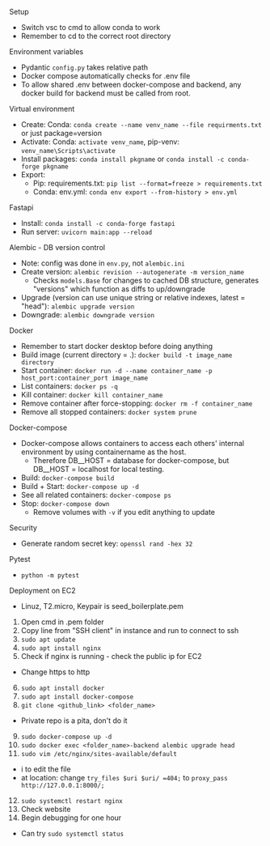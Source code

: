Setup
- Switch vsc to cmd to allow conda to work
- Remember to cd to the correct root directory

Environment variables
- Pydantic `config.py` takes relative path
- Docker compose automatically checks for .env file
- To allow shared .env between docker-compose and backend, any docker build for backend must be called from root.

Virtual environment
- Create: Conda: `conda create --name venv_name --file requirments.txt` or just package=version
- Activate: Conda: `activate venv_name`, pip-venv: `venv_name\Scripts\activate`
- Install packages: `conda install pkgname` or `conda install -c conda-forge pkgname`
- Export:
    - Pip: requirements.txt: `pip list --format=freeze > requirements.txt`
    - Conda: env.yml: `conda env export --from-history > env.yml`

Fastapi
- Install: `conda install -c conda-forge fastapi`
- Run server: `uvicorn main:app --reload`

Alembic - DB version control
- Note: config was done in `env.py`, not `alembic.ini`
- Create version: `alembic revision --autogenerate -m version_name`
  - Checks `models.Base` for changes to cached DB structure, generates "versions" which function as diffs to up/downgrade
- Upgrade (version can use unique string or relative indexes, latest = "head"): `alembic upgrade version`
- Downgrade: `alembic downgrade version`

Docker
- Remember to start docker desktop before doing anything
- Build image (current directory = .): `docker build -t image_name directory`
- Start container: `docker run -d --name container_name -p host_port:container_port image_name`
- List containers: `docker ps -q`
- Kill container: `docker kill container_name`
- Remove container after force-stopping: `docker rm -f container_name`
- Remove all stopped containers: `docker system prune`

Docker-compose
- Docker-compose allows containers to access each others' internal environment by using containername as the host.
  - Therefore DB__HOST = database for docker-compose, but DB__HOST = localhost for local testing.
- Build: `docker-compose build`
- Build + Start: `docker-compose up -d`
- See all related containers: `docker-compose ps`
- Stop: `docker-compose down`
  - Remove volumes with `-v` if you edit anything to update

Security
- Generate random secret key: `openssl rand -hex 32`

Pytest
- `python -m pytest`

Deployment on EC2
- Linuz, T2.micro, Keypair is seed_boilerplate.pem
1. Open cmd in .pem folder
2. Copy line from "SSH client" in instance and run to connect to ssh
3. `sudo apt update`
4. `sudo apt install nginx`
5. Check if nginx is running - check the public ip for EC2
  - Change https to http  
6. `sudo apt install docker`
7. `sudo apt install docker-compose`
8. `git clone <github_link> <folder_name>`
  - Private repo is a pita, don't do it
9. `sudo docker-compose up -d`
10. `sudo docker exec <folder_name>-backend alembic upgrade head`
11. `sudo vim /etc/nginx/sites-available/default`
  - i to edit the file
  - at location: change `try_files $uri $uri/ =404;` to `proxy_pass http://127.0.0.1:8000/;`
12. `sudo systemctl restart nginx`
13. Check website
14. Begin debugging for one hour
  - Can try `sudo systemctl status`